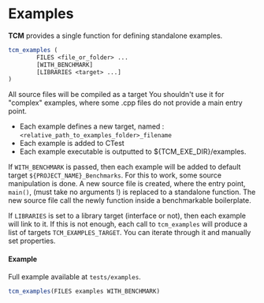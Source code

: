 # Examples

__TCM__ provides a single function for defining standalone examples.

```cmake
tcm_examples (
        FILES <file_or_folder> ... 
        [WITH_BENCHMARK]
        [LIBRARIES <target> ...]
)
```

All source files will be compiled as a target
You shouldn't use it for "complex" examples, where some .cpp files do not provide a main entry point.
- Each example defines a new target, named : `<relative_path_to_examples_folder>_filename`
- Each example is added to CTest
- Each example executable is outputted to ${TCM_EXE_DIR}/examples.

If `WITH_BENCHMARK` is passed, then each example will be added to default target `${PROJECT_NAME}_Benchmarks`.
For this to work, some source manipulation is done.
A new source file is created, where the entry point, `main()`, (must take no arguments !) is replaced to a standalone function.
The new source file call the newly function inside a benchmarkable boilerplate.

If `LIBRARIES` is set to a library target (interface or not), then each example will link to it.
If this is not enough, each call to `tcm_examples` will produce a list of targets `TCM_EXAMPLES_TARGET`.
You can iterate through it and manually set properties.

#### Example

Full example available at `tests/examples`.

```cmake
tcm_examples(FILES examples WITH_BENCHMARK)
```
